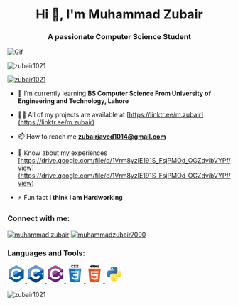 <h1 align="center">Hi 👋, I'm Muhammad Zubair</h1>
<h3 align="center">A passionate Computer Science Student</h3>
<img src="https://www.google.com/url?sa=i&url=https%3A%2F%2Fgithub.com%2Frudrabarad%2FGifs%2Fblob%2Fmaster%2FREADME.md&psig=AOvVaw0nq-z1pPOV-gME6LGQC9No&ust=1700542861322000&source=images&cd=vfe&opi=89978449&ved=0CBEQjRxqFwoTCOCyxf3l0YIDFQAAAAAdAAAAABAx" alt="Gif">
<p align="left"> <img src="https://komarev.com/ghpvc/?username=zubair1021&label=Profile%20views&color=0e75b6&style=flat" alt="zubair1021" /> </p>

<p align="left"> <a href="https://github.com/ryo-ma/github-profile-trophy"><img src="https://github-profile-trophy.vercel.app/?username=zubair1021" alt="zubair1021" /></a> </p>

- 🌱 I’m currently learning **BS Computer Science From University of Engineering and Technology, Lahore**

- 👨‍💻 All of my projects are available at [https://linktr.ee/m.zubair](https://linktr.ee/m.zubair)

- 📫 How to reach me **zubairjaved1014@gmail.com**

- 📄 Know about my experiences [https://drive.google.com/file/d/1Vrm8yzIE191S_FsjPMOd_OGZdvibVYPf/view](https://drive.google.com/file/d/1Vrm8yzIE191S_FsjPMOd_OGZdvibVYPf/view)

- ⚡ Fun fact **I think I am Hardworking**

<h3 align="left">Connect with me:</h3>
<p align="left">
<a href="https://linkedin.com/in/muhammad zubair" target="blank"><img align="center" src="https://raw.githubusercontent.com/rahuldkjain/github-profile-readme-generator/master/src/images/icons/Social/linked-in-alt.svg" alt="muhammad zubair" height="30" width="40" /></a>
<a href="https://instagram.com/muhammadzubair7090" target="blank"><img align="center" src="https://raw.githubusercontent.com/rahuldkjain/github-profile-readme-generator/master/src/images/icons/Social/instagram.svg" alt="muhammadzubair7090" height="30" width="40" /></a>
</p>

<h3 align="left">Languages and Tools:</h3>
<p align="left"> <a href="https://www.cprogramming.com/" target="_blank" rel="noreferrer"> <img src="https://raw.githubusercontent.com/devicons/devicon/master/icons/c/c-original.svg" alt="c" width="40" height="40"/> </a> <a href="https://www.w3schools.com/cpp/" target="_blank" rel="noreferrer"> <img src="https://raw.githubusercontent.com/devicons/devicon/master/icons/cplusplus/cplusplus-original.svg" alt="cplusplus" width="40" height="40"/> </a> <a href="https://www.w3schools.com/cs/" target="_blank" rel="noreferrer"> <img src="https://raw.githubusercontent.com/devicons/devicon/master/icons/csharp/csharp-original.svg" alt="csharp" width="40" height="40"/> </a> <a href="https://www.w3schools.com/css/" target="_blank" rel="noreferrer"> <img src="https://raw.githubusercontent.com/devicons/devicon/master/icons/css3/css3-original-wordmark.svg" alt="css3" width="40" height="40"/> </a> <a href="https://www.w3.org/html/" target="_blank" rel="noreferrer"> <img src="https://raw.githubusercontent.com/devicons/devicon/master/icons/html5/html5-original-wordmark.svg" alt="html5" width="40" height="40"/> </a> <a href="https://www.python.org" target="_blank" rel="noreferrer"> <img src="https://raw.githubusercontent.com/devicons/devicon/master/icons/python/python-original.svg" alt="python" width="40" height="40"/> </a> </p>

<p><img align="center" src="https://github-readme-stats.vercel.app/api/top-langs?username=zubair1021&show_icons=true&locale=en&layout=compact" alt="zubair1021" /></p>
